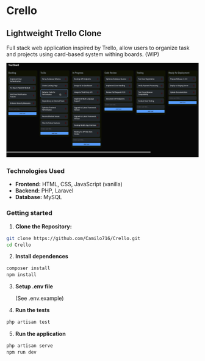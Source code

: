 # Crello

## Lightweight Trello Clone

Full stack web application inspired by Trello, allow users to organize task and projects using card-based system withing boards. (WIP)

![Crello](/docs/Img/crello.png)

### Technologies Used

- **Frontend:** HTML, CSS, JavaScript (vanilla)
- **Backend:** PHP, Laravel
- **Database:** MySQL

### Getting started

1. **Clone the Repository:**

```bash
git clone https://github.com/Camilo716/Crello.git
cd Crello
```

2. **Install dependences**

```bash
composer install
npm install
```

3. **Setup .env file**

    (See .env.example)

4. **Run the tests**

``` bash
php artisan test
```

5. **Run the application**

``` bash
php artisan serve
npm run dev
```
